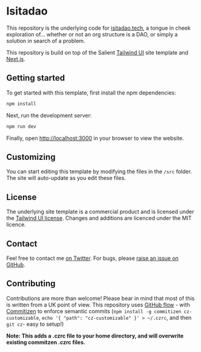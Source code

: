 # Isitadao

This repository is the underlying code for [isitadao.tech](http://isitadao.tech/), a tongue in cheek exploration of... whether or not an org structure is a DAO, or simply a solution in search of a problem.

This repository is build on top of the Salient [Tailwind UI](https://tailwindui.com) site template and [Next.js](https://nextjs.org).

## Getting started

To get started with this template, first install the npm dependencies:

```bash
npm install
```

Next, run the development server:

```bash
npm run dev
```

Finally, open [http://localhost:3000](http://localhost:3000) in your browser to view the website.

## Customizing

You can start editing this template by modifying the files in the `/src` folder. The site will auto-update as you edit these files.

## License

The underlying site template is a commercial product and is licensed under the [Tailwind UI license](https://tailwindui.com/license). Changes and additions are licenced under the MIT licence.

## Contact
Feel free to contact me [on Twitter](https://twitter.com/sealjay_clj). For bugs, please [raise an issue on GitHub](https://github.com/Sealjay/isitadao/issue).

## Contributing
Contributions are more than welcome! Please bear in mind that most of this is written from a UK point of view. This repository uses [GitHub flow](https://guides.github.com/introduction/flow/) - with [Commitizen](https://github.com/commitizen/cz-cli#making-your-repo-commitizen-friendly) to enforce semantic commits (`npm install -g commitizen cz-customizable`, `echo '{ "path": "cz-customizable" }' > ~/.czrc`, and then `git cz`- easy to setup!)

**Note: This adds a .czrc file to your home directory, and will overwrite existing commitzen .czrc files.**
